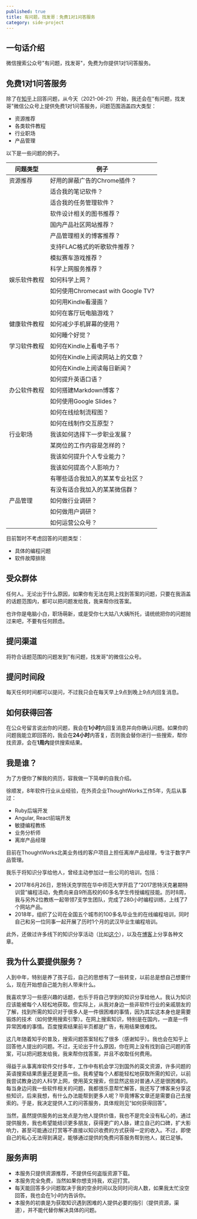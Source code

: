 ```yaml
---
published: true
title: 有问题，找发哥：免费1对1问答服务
category: side-project
---
```

## 一句话介绍

微信搜索公众号"有问题，找发哥"，免费为你提供1对1问答服务。

## 免费1对1问答服务

除了在[知乎](https://www.zhihu.com/people/xu-shun-fa-68?utm_source=wechat_session&utm_medium=social&utm_oi=836692033744801792)上回答问题，从今天（2021-06-21）开始，我还会在"有问题，找发哥"微信公众号上提供免费1对1问答服务，问题范围涵盖四大类型：

- 资源推荐
- 各类软件教程
- 行业职场
- 产品管理

以下是一些问题的例子。

| 问题类型     | 例子                               |
| ------------ | ---------------------------------- |
| 资源推荐     | 好用的屏蔽广告的Chrome插件？       |
|              | 适合我的笔记软件？                 |
|              | 适合我的任务管理软件？             |
|              | 软件设计相关的图书推荐？           |
|              | 国内产品社区网站推荐？             |
|              | 产品管理相关的博客推荐？           |
|              | 支持FLAC格式的听歌软件推荐？       |
|              | 模拟赛车游戏推荐？                 |
|              | 科学上网服务推荐？                 |
| 娱乐软件教程 | 如何科学上网？                     |
|              | 如何使用Chromecast with Google TV? |
|              | 如何用Kindle看漫画？               |
|              | 如何在客厅玩电脑游戏？             |
| 健康软件教程 | 如何减少手机屏幕的使用？           |
|              | 如何睡个好觉？                     |
| 学习软件教程 | 如何在Kindle上看电子书？           |
|              | 如何在Kindle上阅读网站上的文章？   |
|              | 如何在Kindle上阅读每日新闻？       |
|              | 如何提升英语口语？                 |
| 办公软件教程 | 如何搭建Markdown博客？             |
|              | 如何使用Google Slides？            |
|              | 如何在线绘制流程图？               |
|              | 如何在线制作交互原型？             |
| 行业职场     | 我该如何选择下一步职业发展？       |
|              | 某岗位的工作内容是怎样的？         |
|              | 我该如何提升个人专业能力？         |
|              | 我该如何提高个人影响力？           |
|              | 有哪些适合我加入的某某专业社区？   |
|              | 有没有适合我加入的某某微信群？     |
| 产品管理     | 如何做行业调研？                   |
|              | 如何做用户调研？                   |
|              | 如何运营公众号？                   |

目前暂时不考虑回答的问题类型：

- 具体的编程问题
- 软件故障排除

## 受众群体

任何人。无论出于什么原因，如果你有无法在网上找到答案的问题，只要在我涵盖的话题范围内，都可以把问题发给我，我来帮你找答案。

也许你是电脑小白，职场萌新，或是受你七大姑八大姨所托，请统统把你的问题抛过来吧，不要有任何顾虑。

## 提问渠道

将符合话题范围的问题发到"有问题，找发哥"的微信公众号。

## 提问时间段

每天任何时间都可以提问，不过我只会在每天早上9点到晚上9点内回复消息。

## 如何获得回答

在公众号留言说出你的问题，我会在**1小时**内回复消息并向你确认问题。如果你的问题我能立即回答的，我会在**24小时**内答复，否则我会替你进行一些搜索，帮你找资源，会在**1周内**提供搜索结果。

## 我是谁？

为了方便你了解我的资历，容我做一下简单的自我介绍。

徐顺发，8年软件行业从业经验，在外资企业ThoughtWorks工作5年，先后从事过：

- Ruby后端开发
- Angular, React前端开发
- 敏捷编程教练
- 业务分析师
- 离岸产品经理

目前在ThoughtWorks北美业务线的客户项目上担任离岸产品经理，专注于数字产品管理。

我乐于将知识分享给他人，曾经主动参加过一些公司的培训，包括：

- 2017年6月26日，思特沃克学院在华中师范大学开启了“2017思特沃克暑期特训营”编程活动，免费向来自9所高校的60多名学生传授编程技能。历时8周，我与另外2位教练一起带领7支学生团队，完成了280小时编程训练，上线了7个网站产品。
- 2018年，组织了公司在全国五个城市的100多名毕业生的在线编程培训，同时自己和另一位同事一起开展了历时1个月的武汉毕业生编程培训。

此外，还做过许多线下的知识分享活动（比如[这个](https://goooooouwa.fun/assets/download/2020-09-18-shi-jie-li-shi-session-script.html#2)），以及在[博客](https://goooooouwa.fun/)上分享各种文章。

## 我为什么要提供服务？

人到中年，特别是养了孩子后，自己的思想有了一些转变，以前总是想自己想要什么，现在开始想自己能为别人带来什么。

我喜欢学习一些感兴趣的话题，也乐于将自己学到的知识分享给他人。我认为知识应该能被每个人轻松地获取。但实际上，从我对身边一些非软件行业的亲戚朋友的了解，找到所需的知识对于很多人是一件很困难的事情，因为其实这本身也是需要锻炼的技术（如何使用搜索引擎）。在网上搜索知识，特别是在国内，一直是一件异常困难的事情。百度搜索结果前半页都是广告，有用结果很难找。

这几年随着知乎的普及，搜索问题答案轻松了很多（感谢知乎）。我也会在知乎上回答他人提出的问题。不过，无论出于什么原因，你在网上没有找到自己问题的答案，可以把问题发给我，我来帮你找答案，并且不收取任何费用。

得益于从事离岸软件交付多年，工作中有机会学习到国外的英文资源，许多问题的英语搜索结果质量还是更高一些。我希望每个人都能轻松地获取所需的知识，以前我尝试教身边的人科学上网，使用英文搜索，但显然这些对普通人还是很困难的。每当身边问我一些软件相关的问题，我都很乐意帮忙解答，我还写了博客来分享这些知识，后来我想，有什么办法能帮到更多人呢？毕竟博客文章还是需要自己去搜索的。于是，我决定提供人工的问答服务，具体规则见“如何获得回答”。

当然，虽然提供服务的出发点是为他人提供价值，我也不是完全没有私心的，通过提供服务，我也希望能结识更多朋友，获得更广的人脉，建立自己的口碑，扩大影响力，甚至可能通过打赏等不直接以知识收费的方式获得一定的收入。不过，即使自己的私心无法得到满足，能够通过提供的免费问答服务帮到他人，就已足够。

## 服务声明

- 本服务只提供资源推荐，不提供任何盗版资源下载。
- 本服务完全免费，当然如果你想支持我，欢迎打赏。
- 每天能回答多少问题取决于我的空余时间以及同时问询人数，如果我太忙没空回答，我也会在1小时内告诉你。
- 本服务的初衷是为获取知识遇到困难的人提供必要的指引（提供资源，渠道），并不能代替你解决具体的问题。


